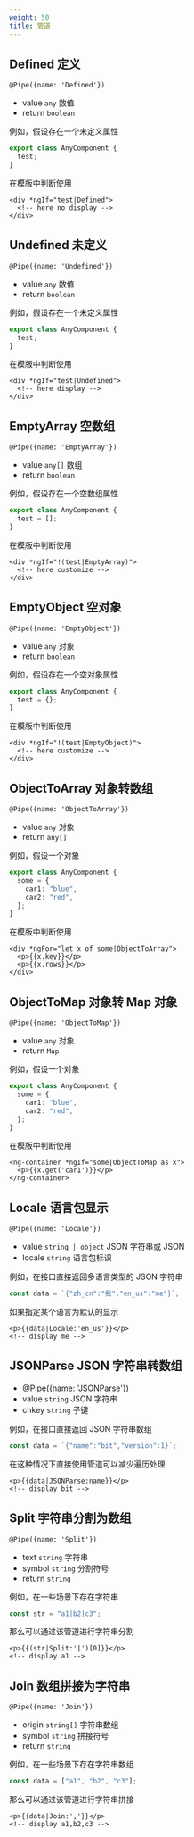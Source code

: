 ```yaml
---
weight: 50
title: 管道
---
```


## Defined 定义

```
@Pipe({name: 'Defined'})
```

- value `any` 数值
- return `boolean`

例如，假设存在一个未定义属性

```typescript
export class AnyComponent {
  test;
}
```

在模版中判断使用

```ng2
<div *ngIf="test|Defined">
  <!-- here no display -->
</div>
```

## Undefined 未定义

```
@Pipe({name: 'Undefined'})
```

- value `any` 数值
- return `boolean`

例如，假设存在一个未定义属性

```typescript
export class AnyComponent {
  test;
}
```

在模版中判断使用

```ng2
<div *ngIf="test|Undefined">
  <!-- here display -->
</div>
```

## EmptyArray 空数组

```
@Pipe({name: 'EmptyArray'})
```

- value `any[]` 数组
- return `boolean`

例如，假设存在一个空数组属性

```typescript
export class AnyComponent {
  test = [];
}
```

在模版中判断使用

```ng2
<div *ngIf="!(test|EmptyArray)">
  <!-- here customize -->
</div>
```

## EmptyObject 空对象

```
@Pipe({name: 'EmptyObject'})
```

- value `any` 对象
- return `boolean`

例如，假设存在一个空对象属性

```typescript
export class AnyComponent {
  test = {};
}
```

在模版中判断使用

```ng2
<div *ngIf="!(test|EmptyObject)">
  <!-- here customize -->
</div>
```

## ObjectToArray 对象转数组

```ng2
@Pipe({name: 'ObjectToArray'})
```

- value `any` 对象
- return `any[]`

例如，假设一个对象

```typescript
export class AnyComponent {
  some = {
    car1: "blue",
    car2: "red",
  };
}
```

在模版中判断使用

```ng2
<div *ngFor="let x of some|ObjectToArray">
  <p>{{x.key}}</p>
  <p>{{x.rows}}</p>
</div>
```

## ObjectToMap 对象转 Map 对象

```ng2
@Pipe({name: 'ObjectToMap'})
```

- value `any` 对象
- return `Map`

例如，假设一个对象

```typescript
export class AnyComponent {
  some = {
    car1: "blue",
    car2: "red",
  };
}
```

在模版中判断使用

```ng2
<ng-container *ngIf="some|ObjectToMap as x">
  <p>{{x.get('car1')}}</p>
</ng-container>
```

## Locale 语言包显示

```ng2
@Pipe({name: 'Locale'})
```

- value `string | object` JSON 字符串或 JSON
- locale `string` 语言包标识

例如，在接口直接返回多语言类型的 JSON 字符串

```typescript
const data = `{"zh_cn":"我","en_us":"me"}`;
```

如果指定某个语言为默认的显示

```ng2
<p>{{data|Locale:'en_us'}}</p>
<!-- display me -->
```

## JSONParse JSON 字符串转数组

- @Pipe({name: 'JSONParse'})
- value `string` JSON 字符串
- chkey `string` 子键

例如，在接口直接返回 JSON 字符串数组

```typescript
const data = `{"name":"bit","version":1}`;
```

在这种情况下直接使用管道可以减少遍历处理

```ng2
<p>{{data|JSONParse:name}}</p>
<!-- display bit -->
```

## Split 字符串分割为数组

```
@Pipe({name: 'Split'})
```

- text `string` 字符串
- symbol `string` 分割符号
- return `string`

例如，在一些场景下存在字符串

```typescript
const str = "a1|b2|c3";
```

那么可以通过该管道进行字符串分割

```ng2
<p>{{(str|Split:'|')[0]}}</p>
<!-- display a1 -->
```

## Join 数组拼接为字符串

```
@Pipe({name: 'Join'})
```

- origin `string[]` 字符串数组
- symbol `string` 拼接符号
- return `string`

例如，在一些场景下存在字符串数组

```typescript
const data = ["a1", "b2", "c3"];
```

那么可以通过该管道进行字符串拼接

```ng2
<p>{{data|Join:','}}</p>
<!-- display a1,b2,c3 -->
```
